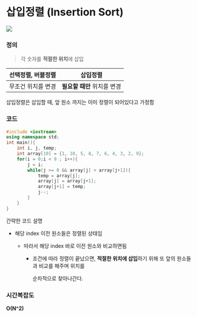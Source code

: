 # 삽입정렬 (Insertion Sort)

![](https://img1.daumcdn.net/thumb/R720x0.q80/?scode=mtistory2&fname=http%3A%2F%2Fcfile8.uf.tistory.com%2Fimage%2F99A8193A5C36F7C3263FBF)





### 정의

> 각 숫자를 **적절한 위치**에 삽입 

| 선택정렬, 버블정렬 | 삽입정렬                    |
| ------------------ | --------------------------- |
| 무조건 위치를 변경 | **필요할 때만** 위치를 변경 |

삽입정렬은 삽입할 때, 앞 원소 까지는 이미 정렬이 되어있다고 가정함
### 코드
```c++
#include <iostream>
using namespace std;
int main(){
    int i, j, temp;
    int array[10] = {1, 10, 5, 8, 7, 6, 4, 3, 2, 9};
    for(i = 0;i < 9 ; i++){
        j = i;
        while(j >= 0 && array[j] > array[j+1]){
            temp = array[j];
            array[j] = array[j+1];
            array[j+1] = temp;
            j--;
        }
    }
}
```

간략한 코드 설명

- 해당 index 이전 원소들은 정렬된 상태임

  - 따라서 해당 index 바로 이전 원소와 비교하면됨

    - 조건에 따라 정렬이 끝났으면, **적절한 위치에 삽입**하기 위해 또 앞의 원소들과 비교를 해주며 위치를 

      순차적으로 찾아나간다.

### 시간복잡도

**O(N^2)**